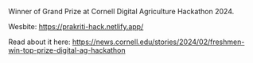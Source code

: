 Winner of Grand Prize at Cornell Digital Agriculture Hackathon 2024.

Wesbite: https://prakriti-hack.netlify.app/

Read about it here: https://news.cornell.edu/stories/2024/02/freshmen-win-top-prize-digital-ag-hackathon
